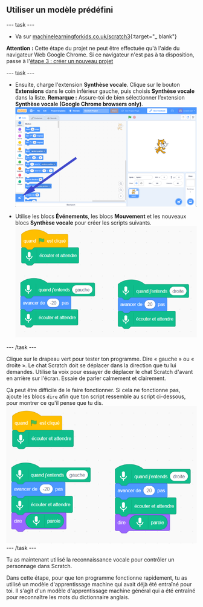 ## Utiliser un modèle prédéfini

--- task ---
+ Va sur [machinelearningforkids.co.uk/scratch3](https://machinelearningforkids.co.uk/scratch3/){:target="_ blank"}

**Attention :** Cette étape du projet ne peut être effectuée qu'à l'aide du navigateur Web Google Chrome. Si ce navigateur n'est pas à ta disposition, passe à l'[étape 3 : créer un nouveau projet](https://projects.raspberrypi.org/en/projects/alien-language/3)

--- task ---
+ Ensuite, charge l'extension **Synthèse vocale**. Clique sur le bouton **Extensions** dans le coin inférieur gauche, puis choisis **Synthèse vocale** dans la liste. **Remarque :** Assure-toi de bien sélectionner l’extension **Synthèse vocale (Google Chrome browsers only)**. ![Bouton flèche pointant sur les extensions](images/extensions-annotated.png)

+ Utilise les blocs **Événements**, les blocs **Mouvement** et les nouveaux blocs **Synthèse vocale** pour créer les scripts suivants. ![Nouveaux scripts à ajouter](images/S-to-T-blocks.png)

--- /task ---

Clique sur le drapeau vert pour tester ton programme. Dire « gauche » ou « droite ». Le chat Scratch doit se déplacer dans la direction que tu lui demandes. Utilise ta voix pour essayer de déplacer le chat Scratch d'avant en arrière sur l'écran. Essaie de parler calmement et clairement.

Çà peut être difficile de le faire fonctionner. Si cela ne fonctionne pas, ajoute les blocs `dire` afin que ton script ressemble au script ci-dessous, pour montrer ce qu'il pense que tu dis. ![New scripts to see what the computer thinks you are saying](images/S-to-T-blocks-test.png) --- /task ---

Tu as maintenant utilisé la reconnaissance vocale pour contrôler un personnage dans Scratch.

Dans cette étape, pour que ton programme fonctionne rapidement, tu as utilisé un modèle d'apprentissage machine qui avait déjà été entraîné pour toi. Il s'agit d'un modèle d'apprentissage machine général qui a été entraîné pour reconnaître les mots du dictionnaire anglais. 

